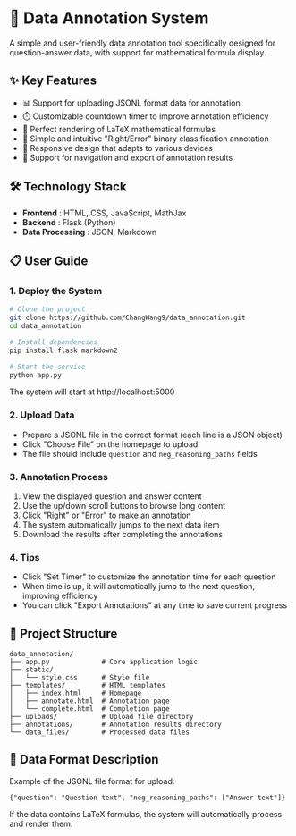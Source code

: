 # 🚀 Data Annotation System

A simple and user-friendly data annotation tool specifically designed for question-answer data, with support for mathematical formula display.

## ✨ Key Features

* 📊 Support for uploading JSONL format data for annotation
* ⏱️ Customizable countdown timer to improve annotation efficiency
* 🧮 Perfect rendering of LaTeX mathematical formulas
* 📝 Simple and intuitive "Right/Error" binary classification annotation
* 📱 Responsive design that adapts to various devices
* 🔄 Support for navigation and export of annotation results

## 🛠️ Technology Stack

* **Frontend** : HTML, CSS, JavaScript, MathJax
* **Backend** : Flask (Python)
* **Data Processing** : JSON, Markdown

## 📋 User Guide

### 1. Deploy the System

```bash
# Clone the project
git clone https://github.com/ChangWang9/data_annotation.git
cd data_annotation

# Install dependencies
pip install flask markdown2

# Start the service
python app.py
```

The system will start at http://localhost:5000

### 2. Upload Data

* Prepare a JSONL file in the correct format (each line is a JSON object)
* Click "Choose File" on the homepage to upload
* The file should include `question` and `neg_reasoning_paths` fields

### 3. Annotation Process

1. View the displayed question and answer content
2. Use the up/down scroll buttons to browse long content
3. Click "Right" or "Error" to make an annotation
4. The system automatically jumps to the next data item
5. Download the results after completing the annotations

### 4. Tips

* Click "Set Timer" to customize the annotation time for each question
* When time is up, it will automatically jump to the next question, improving efficiency
* You can click "Export Annotations" at any time to save current progress

## 📁 Project Structure

```
data_annotation/
├── app.py             # Core application logic
├── static/
│   └── style.css      # Style file
├── templates/         # HTML templates
│   ├── index.html     # Homepage
│   ├── annotate.html  # Annotation page
│   └── complete.html  # Completion page
├── uploads/           # Upload file directory
├── annotations/       # Annotation results directory
└── data_files/        # Processed data files
```

## 📝 Data Format Description

Example of the JSONL file format for upload:

```jsonl
{"question": "Question text", "neg_reasoning_paths": ["Answer text"]}
```

If the data contains LaTeX formulas, the system will automatically process and render them.
